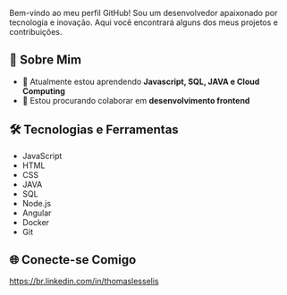 Bem-vindo ao meu perfil GitHub! Sou um desenvolvedor apaixonado por tecnologia e inovação. Aqui você encontrará alguns dos meus projetos e contribuições.

## 🚀 Sobre Mim

- 🌱 Atualmente estou aprendendo **Javascript, SQL, JAVA e Cloud Computing**
- 👯 Estou procurando colaborar em **desenvolvimento frontend**

## 🛠️ Tecnologias e Ferramentas

- JavaScript
- HTML
- CSS
- JAVA
- SQL
- Node.js
- Angular
- Docker
- Git

## 🌐 Conecte-se Comigo

https://br.linkedin.com/in/thomaslesselis
